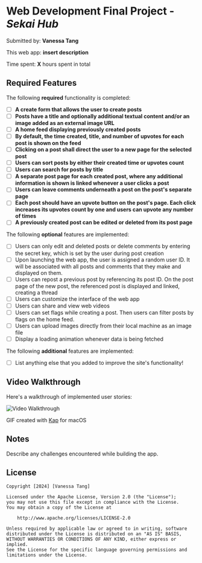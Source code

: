 # Web Development Final Project - _Sekai Hub_

Submitted by: **Vanessa Tang**

This web app: **insert description**

Time spent: **X** hours spent in total

## Required Features

The following **required** functionality is completed:

-   [ ] **A create form that allows the user to create posts**
-   [ ] **Posts have a title and optionally additional textual content and/or an image added as an external image URL**
-   [ ] **A home feed displaying previously created posts**
-   [ ] **By default, the time created, title, and number of upvotes for each post is shown on the feed**
-   [ ] **Clicking on a post shall direct the user to a new page for the selected post**
-   [ ] **Users can sort posts by either their created time or upvotes count**
-   [ ] **Users can search for posts by title**
-   [ ] **A separate post page for each created post, where any additional information is shown is linked whenever a user clicks a post**
-   [ ] **Users can leave comments underneath a post on the post's separate page**
-   [ ] **Each post should have an upvote button on the post's page. Each click increases its upvotes count by one and users can upvote any number of times**
-   [ ] **A previously created post can be edited or deleted from its post page**

The following **optional** features are implemented:

-   [ ] Users can only edit and deleted posts or delete comments by entering the secret key, which is set by the user during post creation
-   [ ] Upon launching the web app, the user is assigned a random user ID. It will be associated with all posts and comments that they make and displayed on them.
-   [ ] Users can repost a previous post by referencing its post ID. On the post page of the new post, the referenced post is displayed and linked, creating a thread
-   [ ] Users can customize the interface of the web app
-   [ ] Users can share and view web videos
-   [ ] Users can set flags while creating a post. Then users can filter posts by flags on the home feed.
-   [ ] Users can upload images directly from their local machine as an image file
-   [ ] Display a loading animation whenever data is being fetched

The following **additional** features are implemented:

-   [ ] List anything else that you added to improve the site's functionality!

## Video Walkthrough

Here's a walkthrough of implemented user stories:

<img src='walkthrough.gif' title='Video Walkthrough' width='' alt='Video Walkthrough' />

<!-- Replace this with whatever GIF tool you used! -->

GIF created with [Kap](https://getkap.co/) for macOS

<!-- Recommended tools:
[Kap](https://getkap.co/) for macOS
[ScreenToGif](https://www.screentogif.com/) for Windows
[peek](https://github.com/phw/peek) for Linux. -->

## Notes

Describe any challenges encountered while building the app.

## License

    Copyright [2024] [Vanessa Tang]

    Licensed under the Apache License, Version 2.0 (the "License");
    you may not use this file except in compliance with the License.
    You may obtain a copy of the License at

        http://www.apache.org/licenses/LICENSE-2.0

    Unless required by applicable law or agreed to in writing, software
    distributed under the License is distributed on an "AS IS" BASIS,
    WITHOUT WARRANTIES OR CONDITIONS OF ANY KIND, either express or implied.
    See the License for the specific language governing permissions and
    limitations under the License.
